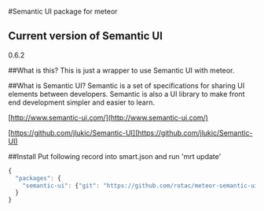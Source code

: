 #Semantic UI package for meteor

## Current version of Semantic UI
0.6.2

##What is this?
This is just a wrapper to use Semantic UI with meteor.

##What is Semantic UI?
Semantic is a set of specifications for sharing UI elements between developers. Semantic is also a UI library to make front end development simpler and easier to learn. 

[http://www.semantic-ui.com/](http://www.semantic-ui.com/)

[https://github.com/jlukic/Semantic-UI](https://github.com/jlukic/Semantic-UI)

##Install
Put following record into smart.json and run 'mrt update'
```javascript
{
  "packages": {
    "semantic-ui": {"git": "https://github.com/rotac/meteor-semantic-ui"}
  }
}
```
